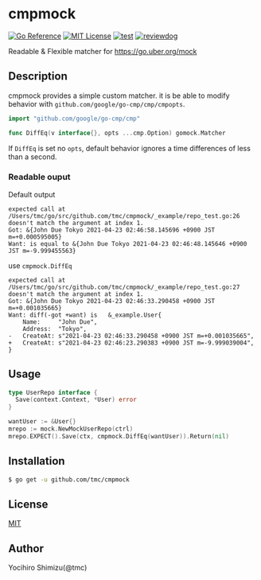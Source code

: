 # cmpmock

[![Go Reference](https://pkg.go.dev/badge/github.com/tmc/cmpmock.svg)](https://pkg.go.dev/github.com/tmc/cmpmock)
[![MIT License](http://img.shields.io/badge/license-MIT-blue.svg?style=flat-square)](LICENSE)
[![test](https://github.com/tmc/cmpmock/workflows/test/badge.svg)](https://github.com/tmc/cmpmock/actions?query=workflow%3Atest)
[![reviewdog](https://github.com/tmc/cmpmock/workflows/reviewdog/badge.svg)](https://github.com/tmc/cmpmock/actions?query=workflow%3Areviewdog)

Readable & Flexible matcher for https://go.uber.org/mock

## Description
cmpmock provides a simple custom matcher. it is be able to modify behavior with `github.com/google/go-cmp/cmp/cmpopts`.

```go
import "github.com/google/go-cmp/cmp"

func DiffEq(v interface{}, opts ...cmp.Option) gomock.Matcher
```

If `DiffEq` is set no `opts`, default behavior ignores a time differences of less than a second.


### Readable ouput

Default output
```
expected call at /Users/tmc/go/src/github.com/tmc/cmpmock/_example/repo_test.go:26 doesn't match the argument at index 1.
Got: &{John Due Tokyo 2021-04-23 02:46:58.145696 +0900 JST m=+0.000595005}
Want: is equal to &{John Due Tokyo 2021-04-23 02:46:48.145646 +0900 JST m=-9.999455563}
```

use `cmpmock.DiffEq`
```
expected call at /Users/tmc/go/src/github.com/tmc/cmpmock/_example/repo_test.go:27 doesn't match the argument at index 1.
Got: &{John Due Tokyo 2021-04-23 02:46:33.290458 +0900 JST m=+0.001035665}
Want: diff(-got +want) is   &_example.User{
 	Name:     "John Due",
 	Address:  "Tokyo",
- 	CreateAt: s"2021-04-23 02:46:33.290458 +0900 JST m=+0.001035665",
+ 	CreateAt: s"2021-04-23 02:46:23.290383 +0900 JST m=-9.999039004",
}
```

## Usage

```go
type UserRepo interface {
  Save(context.Context, *User) error
}

wantUser := &User{}
mrepo := mock.NewMockUserRepo(ctrl)
mrepo.EXPECT().Save(ctx, cmpmock.DiffEq(wantUser)).Return(nil)
```

## Installation

```bash
$ go get -u github.com/tmc/cmpmock
```

## License

[MIT](./LICENSE)

## Author
Yocihiro Shimizu(@tmc)